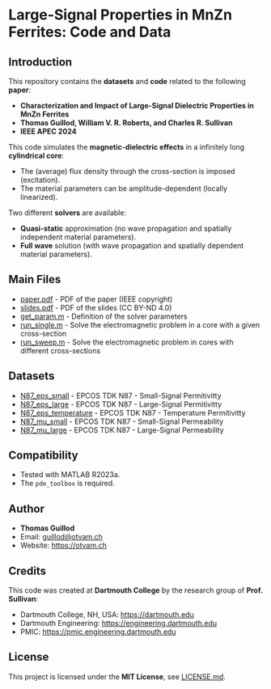 # Large-Signal Properties in MnZn Ferrites: Code and Data

## Introduction

This repository contains the **datasets** and **code** related to the following **paper**:
* **Characterization and Impact of Large-Signal Dielectric Properties in MnZn Ferrites**
* **Thomas Guillod, William V. R. Roberts, and Charles R. Sullivan**
* **IEEE APEC 2024**

This code simulates the **magnetic-dielectric effects** in a infinitely long **cylindrical core**:
* The (average) flux density through the cross-section is imposed (excitation).
* The material parameters can be amplitude-dependent (locally linearized).

Two different **solvers** are available:
* **Quasi-static** approximation (no wave propagation and spatially independent material parameters).
* **Full wave** solution (with wave propagation and spatially dependent material parameters).

## Main Files

* [paper.pdf](paper.pdf) - PDF of the paper (IEEE copyright) 
* [slides.pdf](slides.pdf) - PDF of the slides (CC BY-ND 4.0) 
* [get_param.m](get_param.m) - Definition of the solver parameters
* [run_single.m](run_single.m) - Solve the electromagnetic problem in a core with a given cross-section 
* [run_sweep.m](run_sweep.m) - Solve the electromagnetic problem in cores with different cross-sections

## Datasets

* [N87_eps_small](dataset/N87_eps_small) - EPCOS TDK N87 - Small-Signal Permitivitty
* [N87_eps_large](dataset/N87_eps_large) - EPCOS TDK N87 - Large-Signal Permitivitty
* [N87_eps_temperature](dataset/N87_eps_temperature) - EPCOS TDK N87 - Temperature Permitivitty
* [N87_mu_small](dataset/N87_mu_small) - EPCOS TDK N87 - Small-Signal Permeability
* [N87_mu_large](dataset/N87_mu_large) - EPCOS TDK N87 - Large-Signal Permeability

## Compatibility

* Tested with MATLAB R2023a.
* The `pde_toolbox` is required.

## Author

* **Thomas Guillod**
* Email: guillod@otvam.ch
* Website: https://otvam.ch

## Credits

This code was created at **Dartmouth College** by the research group of **Prof. Sullivan**:
* Dartmouth College, NH, USA: https://dartmouth.edu
* Dartmouth Engineering: https://engineering.dartmouth.edu
* PMIC: https://pmic.engineering.dartmouth.edu

## License

This project is licensed under the **MIT License**, see [LICENSE.md](LICENSE.md).
